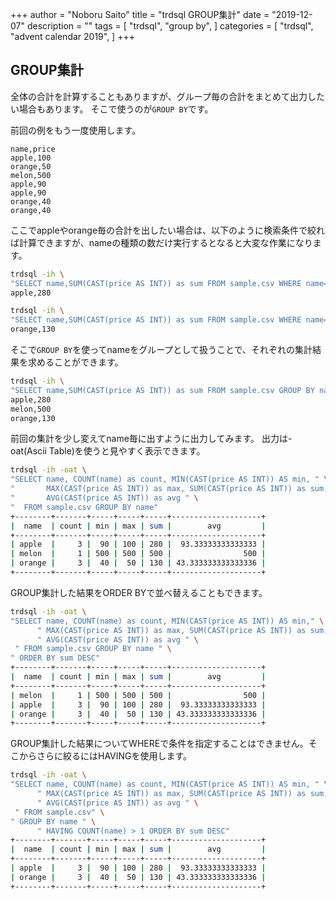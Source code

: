 +++
author = "Noboru Saito"
title = "trdsql GROUP集計"
date = "2019-12-07"
description = ""
tags = [
    "trdsql",
    "group by",
]
categories = [
    "trdsql",
    "advent calendar 2019",
]
+++

## GROUP集計

全体の合計を計算することもありますが、グループ毎の合計をまとめて出力したい場合もあります。
そこで使うのが`GROUP BY`です。

前回の例をもう一度使用します。

```sample.csv
name,price
apple,100
orange,50
melon,500
apple,90
apple,90
orange,40
orange,40
```

ここでappleやorange毎の合計を出したい場合は、以下のように検索条件で絞れば計算できますが、nameの種類の数だけ実行するとなると大変な作業になります。

```sh
trdsql -ih \
"SELECT name,SUM(CAST(price AS INT)) as sum FROM sample.csv WHERE name='apple'"
apple,280
```

```sh
trdsql -ih \
"SELECT name,SUM(CAST(price AS INT)) as sum FROM sample.csv WHERE name='orange'"
orange,130
```

そこで`GROUP BY`を使ってnameをグループとして扱うことで、それぞれの集計結果を求めることができます。

```sh
trdsql -ih \
"SELECT name,SUM(CAST(price AS INT)) as sum FROM sample.csv GROUP BY name"
apple,280
melon,500
orange,130
```

前回の集計を少し変えてname毎に出すように出力してみます。
出力は-oat(Ascii Table)を使うと見やすく表示できます。

```sh
trdsql -ih -oat \
"SELECT name, COUNT(name) as count, MIN(CAST(price AS INT)) AS min, " \
"       MAX(CAST(price AS INT)) as max, SUM(CAST(price AS INT)) as sum, " \
"       AVG(CAST(price AS INT)) as avg " \
"  FROM sample.csv GROUP BY name"
+--------+-------+-----+-----+-----+--------------------+
|  name  | count | min | max | sum |        avg         |
+--------+-------+-----+-----+-----+--------------------+
| apple  |     3 |  90 | 100 | 280 |  93.33333333333333 |
| melon  |     1 | 500 | 500 | 500 |                500 |
| orange |     3 |  40 |  50 | 130 | 43.333333333333336 |
+--------+-------+-----+-----+-----+--------------------+
```

GROUP集計した結果をORDER BYで並べ替えることもできます。

```sh
trdsql -ih -oat \
"SELECT name, COUNT(name) as count, MIN(CAST(price AS INT)) AS min," \
      " MAX(CAST(price AS INT)) as max, SUM(CAST(price AS INT)) as sum, " \
      " AVG(CAST(price AS INT)) as avg " \
 " FROM sample.csv GROUP BY name " \
" ORDER BY sum DESC"
+--------+-------+-----+-----+-----+--------------------+
|  name  | count | min | max | sum |        avg         |
+--------+-------+-----+-----+-----+--------------------+
| melon  |     1 | 500 | 500 | 500 |                500 |
| apple  |     3 |  90 | 100 | 280 |  93.33333333333333 |
| orange |     3 |  40 |  50 | 130 | 43.333333333333336 |
+--------+-------+-----+-----+-----+--------------------+
```

GROUP集計した結果についてWHEREで条件を指定することはできません。そこからさらに絞るにはHAVINGを使用します。

```sh
trdsql -ih -oat \
"SELECT name, COUNT(name) as count, MIN(CAST(price AS INT)) AS min, " \
      " MAX(CAST(price AS INT)) as max, SUM(CAST(price AS INT)) as sum, " \
      " AVG(CAST(price AS INT)) as avg " \
 " FROM sample.csv" \
" GROUP BY name " \
      " HAVING COUNT(name) > 1 ORDER BY sum DESC"
+--------+-------+-----+-----+-----+--------------------+
|  name  | count | min | max | sum |        avg         |
+--------+-------+-----+-----+-----+--------------------+
| apple  |     3 |  90 | 100 | 280 |  93.33333333333333 |
| orange |     3 |  40 |  50 | 130 | 43.333333333333336 |
+--------+-------+-----+-----+-----+--------------------+
```
